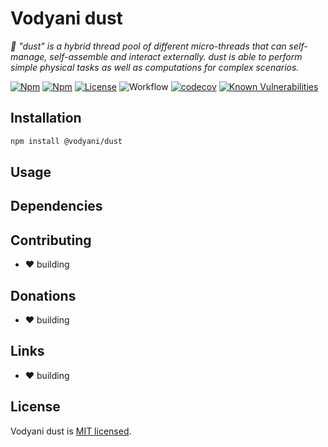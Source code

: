# Vodyani dust

*🌟 "dust" is a hybrid thread pool of different micro-threads that can self-manage, self-assemble and interact externally. dust is able to perform simple physical tasks as well as computations for complex scenarios.*

[![Npm](https://img.shields.io/npm/v/@vodyani/dust)](https://www.npmjs.com/package/@vodyani/dust)
[![Npm](https://img.shields.io/npm/dm/@vodyani/dust)](https://www.npmjs.com/package/@vodyani/dust)
[![License](https://img.shields.io/github/license/vodyani/dust)](LICENSE)
![Workflow](https://github.com/vodyani/dust/actions/workflows/release.yml/badge.svg)
[![codecov](https://codecov.io/gh/vodyani/dust/branch/main/graph/badge.svg?token=YHBHSZH5PB)](https://codecov.io/gh/vodyani/dust)
[![Known Vulnerabilities](https://snyk.io/test/github/vodyani/dust/badge.svg?targetFile=package.json)](https://snyk.io/test/github/vodyani/dust?targetFile=package.json)

## Installation

```sh
npm install @vodyani/dust
```

## Usage

## Dependencies

## Contributing

- ❤ building

## **Donations**

- ❤ building

## Links

- ❤ building

## License

Vodyani dust is [MIT licensed](LICENSE).
